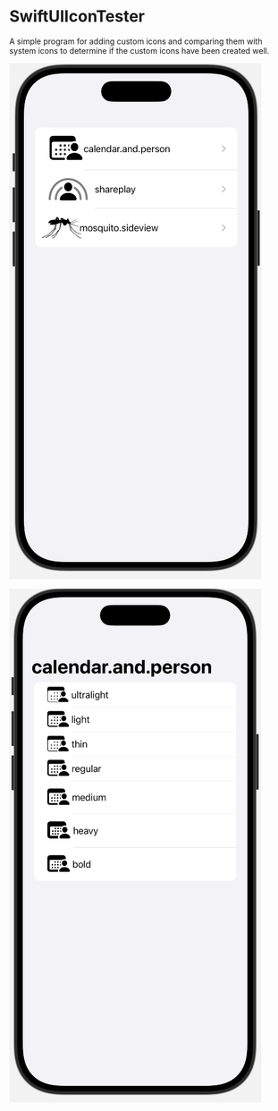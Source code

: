 # SwiftUIIconTester

A simple program for adding custom icons and comparing them with system icons to determine if the custom icons have been created well.

![screenshot of main view](img/main-view.png)

![screenshot of detail view](img/detail-view.png)
